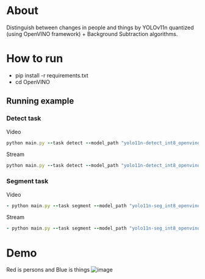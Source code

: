 # About
Distinguish between changes in people and things by YOLOv11n quantized (using OpenVINO framework) + Background Subtraction algorithms.

# How to run
- pip install -r requirements.txt
- cd OpenVINO

## Running example

### Detect task
Video
```rb
python main.py --task detect --model_path "yolo11n-detect_int8_openvino_model" --video_path "../4p-c2.mp4"
```
Stream
```rb
python main.py --task detect --model_path "yolo11n-detect_int8_openvino_model" --stream "192.168.1.100"
```
### Segment task
Video
```rb
- python main.py --task segment --model_path "yolo11n-seg_int8_openvino_model" --class_names_path "coco.names" --video_path "../4p-c2.mp4"
```
Stream
```rb
- python main.py --task segment --model_path "yolo11n-seg_int8_openvino_model" --class_names_path "coco.names" --stream "192.168.1.100"
```

# Demo
Red is persons and Blue is things
![image](https://github.com/user-attachments/assets/f4402d72-da77-4aec-9ea8-42152eee2f89)

